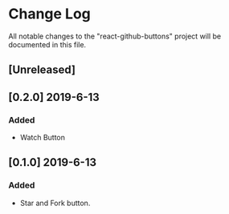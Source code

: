 # Change Log

All notable changes to the "react-github-buttons" project will be documented in this file.

## [Unreleased]

## [0.2.0] 2019-6-13
### Added

- Watch Button

## [0.1.0] 2019-6-13
### Added

- Star and Fork button.

